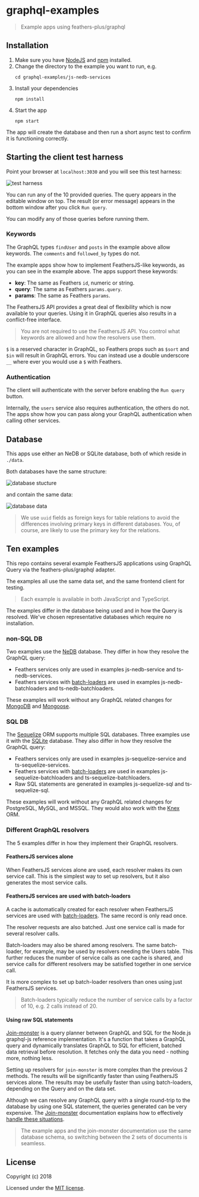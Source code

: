 # graphql-examples

> Example apps using feathers-plus/graphql

## Installation

1. Make sure you have [NodeJS](https://nodejs.org/) and [npm](https://www.npmjs.com/) installed.
2. Change the directory to the example you want to run, e.g.
   ```text
   cd graphql-examples/js-nedb-services
   ```
3. Install your dependencies
    ```
    npm install
    ``` 
4. Start the app
    ```
    npm start
    ```


The app will create the database
and then run a short async test to confirm it is functioning correctly.

## Starting the client test harness

Point your browser at `localhost:3030` and you will see this test harness:

![test harness](./docs/assets/test-harness.jpg)

You can run any of the 10 provided queries.
The query appears in the editable window on top.
The result (or error message) appears in the bottom window after you click `Run query`.

You can modify any of those queries before running them.

### Keywords

The GraphQL types `findUser` and `posts` in the example above allow keywords.
The `comments` and `followed_by` types do not.

The example apps show how to implement FeathersJS-like keywords,
as you can see in the example above.
The apps support these keywords:
- **key**: The same as Feathers `id`, numeric or string.
- **query**: The same as Feathers `params.query`.
- **params**: The same as Feathers `params`.

The FeathersJS API provides a great deal of flexibility which is now available to your queries.
Using it in GraphQL queries also results in a conflict-free interface.

> You are not required to use the FeathersJS API.
> You control what keywords are allowed and how the resolvers use them.

`$` is a reserved character in GraphQL, so Feathers props such as `$sort` and `$in` will result in GraphQL errors.
You can instead use a double underscore `__` where ever you would use a `$` with Feathers. 

### Authentication

The client will authenticate with the server before enabling the `Run query` button.

Internally, the `users` service also requires authentication, the others do not.
The apps show how you can pass along your GraphQL authentication when calling other services.

## Database

This apps use either an NeDB or SQLite database, both of which reside in `./data`.

Both databases have the same structure:

![database stucture](./docs/assets/schema.jpg)

and contain the same data:

![database data](./docs/assets/tables.jpg)

> We use `uuid` fields as foreign keys for table relations
> to avoid the differences involving primary keys in different databases.
> You, of course, are likely to use the primary key for the relations.

## Ten examples

This repo contains several example FeathersJS applications using GraphQL Query
via the feathers-plus/graphql adapter.

The examples all use the same data set,
and the same frontend client for testing.

> Each example is available in both JavaScript and TypeScript.

The examples differ in the database being used and in how the Query is resolved.
We've chosen representative databases which require no installation.

### non-SQL DB

Two examples use the [NeDB](https://github.com/louischatriot/nedb) database.
They differ in how they resolve the GraphQL query:
- Feathers services only are used in examples js-nedb-service and ts-nedb-services.
- Feathers services with [batch-loaders](https://feathers-plus.github.io/v1/batch-loader/)
are used in examples js-nedb-batchloaders and ts-nedb-batchloaders.

These examples will work without any GraphQL related changes for
[MongoDB](https://www.mongodb.com/) and [Mongoose](http://mongoosejs.com/).

### SQL DB

The [Sequelize](http://docs.sequelizejs.com/) ORM supports multiple SQL databases.
Three examples use it with the [SQLite](https://sqlite.org/cli.html) database.
They also differ in how they resolve the GraphQL query:
- Feathers services only are used in examples js-sequelize-service and ts-sequelize-services.
- Feathers services with [batch-loaders](https://feathers-plus.github.io/v1/batch-loader/)
are used in examples js-sequelize-batchloaders and ts-sequelize-batchloaders.
- Raw SQL statements are generated in examples js-sequelize-sql and ts-sequelize-sql.

These examples will work without any GraphQL related changes for
PostgreSQL, MySQL, and MSSQL.
They would also work with the [Knex](https://github.com/kripod/knex-orm) ORM.

### Different GraphQL resolvers

The 5 examples differ in how they implement their GraphQL resolvers.

#### FeathersJS services alone

When FeathersJS services alone are used, each resolver makes its own service call.
This is the simplest way to set up resolvers,
but it also generates the most service calls.

#### FeathersJS services are used with batch-loaders

A cache is automatically created for each resolver when
FeathersJS services are used with [batch-loaders](https://feathers-plus.github.io/v1/batch-loader/).
The same record is only read once.

The resolver requests are also batched.
Just one service call is made for several resolver calls.

Batch-loaders may also be shared among resolvers.
The same batch-loader, for example, may be used by resolvers needing the Users table.
This further reduces the number of service calls as one cache is shared,
and service calls for different resolvers may be satisfied together in one service call.

It is more complex to set up batch-loader resolvers than ones using just FeathersJS services.

> Batch-loaders typically reduce the number of service calls by a factor of 10,
> e.g. 2 calls instead of 20.

#### Using raw SQL statements

[Join-monster](https://join-monster.readthedocs.io/en/latest/)
is a query planner between GraphQL and SQL for the Node.js graphql-js reference implementation.
It's a function that takes a GraphQL query and dynamically translates GraphQL to SQL for efficient,
batched data retrieval before resolution.
It fetches only the data you need - nothing more, nothing less.

Setting up resolvers for `join-monster` is more complex than the previous 2 methods.
The results will be significantly faster than using FeathersJS services alone.
The results may be usefully faster than using batch-loaders,
depending on the Query and on the data set.

Although we can resolve any GraphQL query with a single round-trip to the database
by using one SQL statement, the queries generated can be very expensive. 
The [Join-monster](https://join-monster.readthedocs.io/en/latest/) documentation
explains how to effectively
[handle these situations](https://join-monster.readthedocs.io/en/latest/query-planning/).

> The example apps and the join-monster documentation use the same database schema,
> so switching between the 2 sets of documents is seamless.

## License

Copyright (c) 2018

Licensed under the [MIT license](LICENSE).
